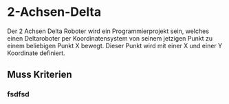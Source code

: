 # 2-Achsen-Delta

Der 2 Achsen Delta Roboter wird ein Programmierprojekt sein, welches einen Deltaroboter per Koordinatensystem von seinem jetzigen Punkt zu einem beliebigen Punkt X bewegt. Dieser Punkt wird mit einer X und einer Y Koordinate definiert.

## Muss Kriterien

### fsdfsd
